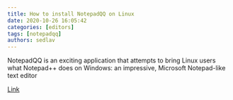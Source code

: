 ```yaml
---
title: How to install NotepadQQ on Linux
date: 2020-10-26 16:05:42
categories: [editors]
tags: [notepadqq]
authors: sedlav
---
```


NotepadQQ is an exciting application that attempts to bring Linux users what Notepad++ does on Windows: an impressive, Microsoft Notepad-like text editor

[Link](https://www.addictivetips.com/ubuntu-linux-tips/notepadqq-linux/)
